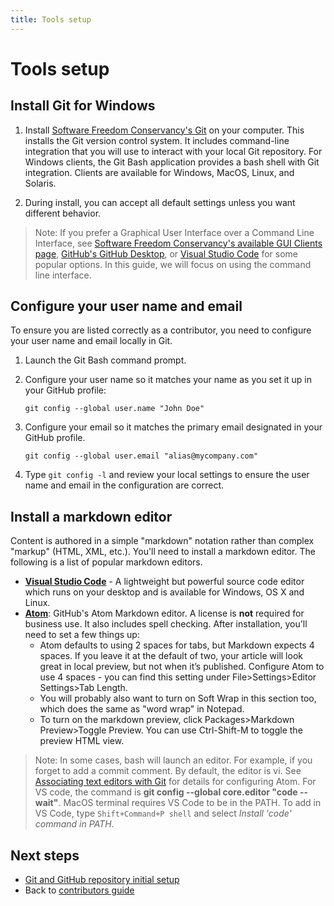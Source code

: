 ```yaml
---
title: Tools setup
---
```

# Tools setup

## Install Git for Windows

1. Install [Software Freedom Conservancy's Git](https://git-scm.com/download) on your computer. This installs the Git version control system. It includes command-line integration that you will use to interact with your local Git repository. For Windows clients, the Git Bash application provides a bash shell with Git integration. Clients are available for Windows, MacOS, Linux, and Solaris.

2. During install, you can accept all default settings unless you want different behavior.

> Note: If you prefer a Graphical User Interface over a Command Line Interface, see [Software Freedom Conservancy's available GUI Clients page](https://git-scm.com/downloads/guis), [GitHub's GitHub Desktop](https://desktop.github.com/), or [Visual Studio Code](https://www.visualstudio.com/products/code-vs.aspx) for some popular options. In this guide, we will focus on using the command line interface.

## Configure your user name and email

To ensure you are listed correctly as a contributor, you need to configure your user name and email locally in Git.

1. Launch the Git Bash command prompt. 

2. Configure your user name so it matches your name as you set it up in your GitHub profile:

    ````
    git config --global user.name "John Doe"
    ````
3. Configure your email so it matches the primary email designated in your GitHub profile.

    ````
    git config --global user.email "alias@mycompany.com"
    ````
4. Type `git config -l` and review your local settings to ensure the user name and email in the configuration are correct.

## Install a markdown editor
Content is authored in a simple "markdown" notation rather than complex "markup" (HTML, XML, etc.). You'll need to install a markdown editor. The following is a list of popular markdown editors.

- **[Visual Studio Code](https://www.visualstudio.com/products/code-vs.aspx)** - A lightweight but powerful source code editor which runs on your desktop and is available for Windows, OS X and Linux. 
- **[Atom](https://atom.io)**: GitHub's Atom Markdown editor. A license is **not** required for business use. It also includes spell checking. After installation, you'll need to set a few things up:
  - Atom defaults to using 2 spaces for tabs, but Markdown expects 4 spaces. If you leave it at the default of two, your article will look great in local preview, but not when it’s published. Configure Atom to use 4 spaces - you can find this setting under File>Settings>Editor Settings>Tab Length. 
  - You will probably also want to turn on Soft Wrap in this section too, which does the same as "word wrap" in Notepad. 
  - To turn on the markdown preview, click Packages>Markdown Preview>Toggle Preview. You can use Ctrl-Shift-M to toggle the preview HTML view.

> Note: In some cases, bash will launch an editor. For example, if you forget to add a commit comment.  By default, the editor is vi. See [Associating text editors with Git](https://help.github.com/articles/associating-text-editors-with-git/) for details for configuring Atom. For VS code, the command is **git config --global core.editor "code --wait"**. MacOS terminal requires VS Code to be in the PATH. To add in VS Code, type `Shift+Command+P shell` and select *Install 'code' command in PATH*.

## Next steps

- [Git and GitHub repository initial setup](git-and-github-repository-initial-setup.md)
- Back to [contributors guide](./index.md)




